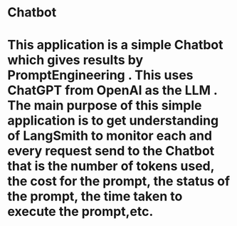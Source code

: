 # Chatbot
# This application is a simple  Chatbot which gives results by PromptEngineering . This uses ChatGPT from OpenAI as the LLM  . The main purpose of this simple application is to get understanding of LangSmith to monitor each and every request send to the Chatbot that is the number of tokens used, the cost for the prompt, the status of the prompt, the time taken to execute the prompt,etc. 
